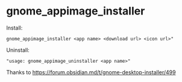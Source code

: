 # gnome_appimage_installer

Install:

```
gnome_appimage_installer <app name> <download url> <icon url>"
```

Uninstall:

```
"usage: gnome_appimage_uninstaller <app name>"
```


Thanks to https://forum.obsidian.md/t/gnome-desktop-installer/499
